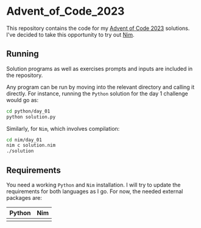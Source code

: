 # Advent_of_Code_2023

This repository contains the code for my [Advent of Code 2023](https://adventofcode.com/2023/) solutions.
I've decided to take this opportunity to try out [Nim](https://nim-lang.org/).


## Running

Solution programs as well as exercises prompts and inputs are included in the repository.

Any program can be run by moving into the relevant directory and calling it directly.
For instance, running the `Python` solution for the day 1 challenge would go as:
```bash
cd python/day_01
python solution.py
```

Similarly, for `Nim`, which involves compilation:
```bash
cd nim/day_01
nim c solution.nim
./solution
```

## Requirements

You need a working `Python` and `Nim` installation.
I will try to update the requirements for both languages as I go.
For now, the needed external packages are:

| **Python** | **Nim** |
| :--------: | :-----: |
|            |         |
